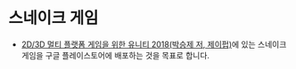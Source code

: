 # 스네이크 게임

- [2D/3D 멀티 플랫폼 게임을 위한 유니티 2018(박승제 저, 제이펍)](http://jpub.tistory.com/852)에 있는 
스네이크 게임을 구글 플레이스토어에 배포하는 것을 목표로 합니다.